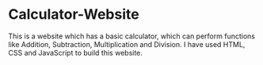 # Calculator-Website
This is a website which has a basic calculator, which can perform functions like Addition, Subtraction, Multiplication and Division. I have used HTML, CSS and JavaScript to build this website.
